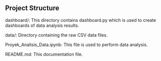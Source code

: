 ## Project Structure

dashboard/: This directory contains dashboard.py which is used to create dashboards of data analysis results.

data/: Directory containing the raw CSV data files.

Proyek_Analisis_Data.ipynb: This file is used to perform data analysis.

README.md: This documentation file.
